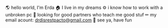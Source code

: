 🌎 hello world, I'm Erda
🏠 I live in my dreams
⚙ i know how to work with a unbroken pc
🎯 looking for good partners who teach me good stuf
✏ my email acount: drdisrestpacto@gmail.com
🤟 see ya, have fun

<!---
erda-gh/erda-gh is a ✨ special ✨ repository because its `README.md` (this file) appears on your GitHub profile.
You can click the Preview link to take a look at your changes.
--->
